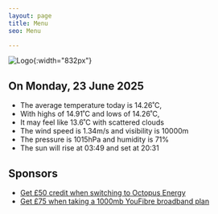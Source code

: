 ```yaml
---
layout: page
title: Menu
seo: Menu

---
```


![Logo](/images/logo.jpg){:width="832px"}

<!-- weather_marker starts -->
## On Monday, 23 June 2025

- The average temperature today is 14.26˚C,
- With highs of 14.91˚C and lows of 14.26˚C,
- It may feel like 13.6˚C with scattered clouds
- The wind speed is 1.34m/s and visibility is 10000m
- The pressure is 1015hPa and humidity is 71%
- The sun will rise at 03:49 and set at 20:31

<!-- weather_marker ends -->

## Sponsors

- [Get £50 credit when switching to Octopus Energy](https://bit.ly/3oD1nnS)
- [Get £75 when taking a 1000mb YouFibre broadband plan](https://aklam.io/91zWhU?)
